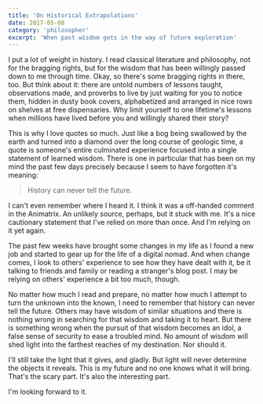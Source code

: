 ```yaml
---
title: 'On Historical Extrapolations'
date: 2017-05-08
category: 'philosopher'
excerpt: 'When past wisdom gets in the way of future exploration'
---
```


I put a lot of weight in history. I read classical literature and philosophy, not for the bragging rights, but for the wisdom that has been willingly passed down to me through time. Okay, so there's some bragging rights in there, too. But think about it: there are untold numbers of lessons taught, observations made, and proverbs to live by just waiting for you to notice them, hidden in dusty book covers, alphabetized and arranged in nice rows on shelves at free dispensaries. Why limit yourself to one lifetime's lessons when millions have lived before you and willingly shared their story?

This is why I love quotes so much. Just like a bog being swallowed by the earth and turned into a diamond over the long course of geologic time, a quote is someone's entire culminated experience focused into a single statement of learned wisdom. There is one in particular that has been on my mind the past few days precisely because I seem to have forgotten it's meaning:

> History can never tell the future.

I can't even remember where I heard it. I think it was a off-handed comment in the Animatrix. An unlikely source, perhaps, but it stuck with me. It's a nice cautionary statement that I've relied on more than once. And I'm relying on it yet again.

The past few weeks have brought some changes in my life as I found a new job and started to gear up for the life of a digital nomad. And when change comes, I look to others' experience to see how they have dealt with it, be it talking to friends and family or reading a stranger's blog post. I may be relying on others' experience a bit too much, though.

No matter how much I read and prepare, no matter how much I attempt to turn the unknown into the known, I need to remember that history can never tell the future. Others may have wisdom of similar situations and there is nothing wrong in searching for that wisdom and taking it to heart. But there is something wrong when the pursuit of that wisdom becomes an idol, a false sense of security to ease a troubled mind. No amount of wisdom will shed light into the farthest reaches of my destination. Nor should it.

I'll still take the light that it gives, and gladly. But light will never determine the objects it reveals. This is my future and no one knows what it will bring. That's the scary part. It's also the interesting part.

I'm looking forward to it.
